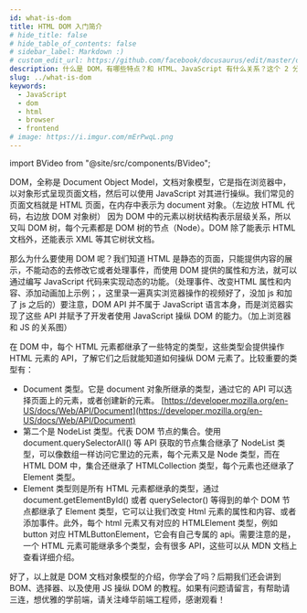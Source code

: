 ```yaml
---
id: what-is-dom
title: HTML DOM 入门简介
# hide_title: false
# hide_table_of_contents: false
# sidebar_label: Markdown :)
# custom_edit_url: https://github.com/facebook/docusaurus/edit/master/docs/api-doc-markdown.md
description: 什么是 DOM，有哪些特点？和 HTML、JavaScript 有什么关系？这个 2 分钟的动画视频带你了解 DOM。
slug: ../what-is-dom
keywords:
  - JavaScript
  - dom
  - html
  - browser
  - frontend
# image: https://i.imgur.com/mErPwqL.png
---
```


import BVideo from "@site/src/components/BVideo";

<BVideo src="//player.bilibili.com/player.html?aid=627759445&bvid=BV1Ct4y1e7mw&cid=255323004&page=1" bsrc="https://www.bilibili.com/video/BV1kf4y1U7Ln/"/>

DOM，全称是 Document Object Model，文档对象模型，它是指在浏览器中，以对象形式呈现页面文档，然后可以使用 JavaScript 对其进行操纵。我们常见的页面文档就是 HTML 页面，在内存中表示为 document 对象。（左边放 HTML 代码，右边放 DOM 对象树） 因为 DOM 中的元素以树状结构表示层级关系，所以又叫 DOM 树，每个元素都是 DOM 树的节点（Node）。DOM 除了能表示 HTML 文档外，还能表示 XML 等其它树状文档。

那么为什么要使用 DOM 呢？我们知道 HTML 是静态的页面，只能提供内容的展示，不能动态的去修改它或者处理事件，而使用 DOM 提供的属性和方法，就可以通过编写 JavaScript 代码来实现动态的功能。（处理事件、改变HTML 属性和内容、添加动画加上示例；，这里录一遍真实浏览器操作的视频好了，没加 js 和加了 js 之后的）要注意，DOM API 并不属于 JavaScript 语言本身，而是浏览器实现了这些 API 并赋予了开发者使用 JavaScript 操纵 DOM 的能力。（加上浏览器和 JS 的关系图）

在 DOM 中，每个 HTML 元素都继承了一些特定的类型，这些类型会提供操作 HTML 元素的 API，了解它们之后就能知道如何操纵 DOM 元素了。比较重要的类型有：

- Document 类型。它是 document 对象所继承的类型，通过它的 API 可以选择页面上的元素，或者创建新的元素。 [https://developer.mozilla.org/en-US/docs/Web/API/Document](https://developer.mozilla.org/en-US/docs/Web/API/Document)
- 第二个是 NodeList 类型。代表 DOM 节点的集合。使用 document.querySelectorAll() 等 API 获取的节点集合继承了 NodeList 类型，可以像数组一样访问它里边的元素，每个元素又是 Node 类型，而在 HTML DOM 中，集合还继承了 HTMLCollection 类型，每个元素也还继承了 Element 类型。
- Element 类型则是所有 HTML 元素都继承的类型，通过 document.getElementById() 或者 querySelector() 等得到的单个 DOM 节点都继承了 Element 类型，它可以让我们改变 Html 元素的属性和内容、或者添加事件。此外，每个 html 元素又有对应的 HTMLElement 类型，例如  button 对应 HTMLButtonElement，它会有自己专属的 api。需要注意的是，一个 HTML 元素可能继承多个类型，会有很多 API，这些可以从 MDN 文档上查看详细介绍。

好了，以上就是 DOM 文档对象模型的介绍，你学会了吗？后期我们还会讲到 BOM、选择器、以及使用 JS 操纵 DOM 的教程。如果有问题请留言，有帮助请三连，想优雅的学前端，请关注峰华前端工程师，感谢观看！
